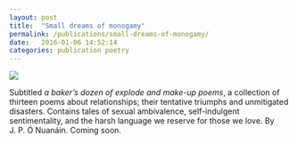 ```yaml
---
layout: post
title:  "Small dreams of monogamy"
permalink: /publications/small-dreams-of-monogamy/
date:   2016-01-06 14:52:14
categories: publication poetry
---
```

<img src="{{ site.baseurl }}/assets/small-dreams-of-monogamy.jpeg">

Subtitled <em>a baker’s dozen of explode and make-up poems</em>, a collection of thirteen poems about relationships; their tentative triumphs and unmitigated disasters. Contains tales of sexual ambivalence, self-indulgent sentimentality, and the harsh language we reserve for those we love. By J.&#160;P.&#160;Ó&#160;Nuanáin. Coming soon.
